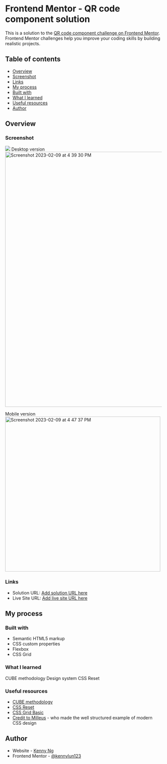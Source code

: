 # Frontend Mentor - QR code component solution

This is a solution to the [QR code component challenge on Frontend Mentor](https://www.frontendmentor.io/challenges/qr-code-component-iux_sIO_H). Frontend Mentor challenges help you improve your coding skills by building realistic projects. 

## Table of contents

- [Overview](#overview)
- [Screenshot](#screenshot)
- [Links](#links)
- [My process](#my-process)
- [Built with](#built-with)
- [What I learned](#what-i-learned)
- [Useful resources](#useful-resources)
- [Author](#author)


## Overview

### Screenshot

![](./screenshot.jpg)
Desktop version<br>
<img width="821" alt="Screenshot 2023-02-09 at 4 39 30 PM" src="https://user-images.githubusercontent.com/54602940/217881295-8e088840-9d9a-4f22-8c55-e0db00da6dce.png">

Mobile version<br>
<img width="499" alt="Screenshot 2023-02-09 at 4 47 37 PM" src="https://user-images.githubusercontent.com/54602940/217881673-a007610e-8e84-443c-ae14-1adbd8e28a82.png">

### Links

- Solution URL: [Add solution URL here](https://your-solution-url.com)
- Live Site URL: [Add live site URL here](https://your-live-site-url.com)

## My process

### Built with

- Semantic HTML5 markup
- CSS custom properties
- Flexbox
- CSS Grid

### What I learned

CUBE methodology
Design system
CSS Reset

### Useful resources

- [CUBE methodology](https://andy-bell.co.uk/cube-css/)
- [CSS Reset](https://andy-bell.co.uk/a-modern-css-reset/)
- [CSS Grid Basic](https://css-tricks.com/snippets/css/complete-guide-grid/)
- [Credit to Milleus](https://github.com/Milleus/fm-qr-code) - who made the well structured example of modern CSS design


## Author

- Website - [Kenny Ng](https://www.github.com/kennylun123)
- Frontend Mentor - [@kennylun123](https://www.frontendmentor.io/profile/kennylun123)
